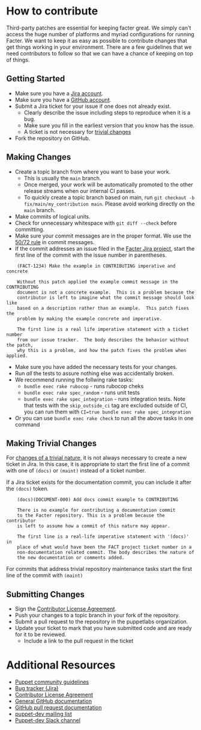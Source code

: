 
# How to contribute

Third-party patches are essential for keeping facter great. We simply can't
access the huge number of platforms and myriad configurations for running
Facter. We want to keep it as easy as possible to contribute changes that
get things working in your environment. There are a few guidelines that we
need contributors to follow so that we can have a chance of keeping on
top of things.

## Getting Started

* Make sure you have a [Jira account](https://tickets.puppetlabs.com).
* Make sure you have a [GitHub account](https://github.com/signup/free).
* Submit a Jira ticket for your issue if one does not already exist.
  * Clearly describe the issue including steps to reproduce when it is a bug.
  * Make sure you fill in the earliest version that you know has the issue.
  * A ticket is not necessary for [trivial changes](https://puppet.com/community/trivial-patch-exemption-policy)
* Fork the repository on GitHub.

## Making Changes

* Create a topic branch from where you want to base your work.
  * This is usually the `main` branch.
  * Once merged, your work will be automatically promoted to the other release
    streams when our internal CI passes.
  * To quickly create a topic branch based on main, run `git checkout -b
    fix/main/my_contribution main`. Please avoid working directly on the
    `main` branch.
* Make commits of logical units.
* Check for unnecessary whitespace with `git diff --check` before committing.
* Make sure your commit messages are in the proper format. We use the [50/72 rule](https://git-scm.com/book/en/v2/Distributed-Git-Contributing-to-a-Project) in commit messages.
* If the commit addresses an issue filed in the [Facter Jira project](https://tickets.puppetlabs.com/browse/FACT), start the first line of the commit with the issue number in parentheses.

````
    (FACT-1234) Make the example in CONTRIBUTING imperative and concrete

    Without this patch applied the example commit message in the CONTRIBUTING
    document is not a concrete example.  This is a problem because the
    contributor is left to imagine what the commit message should look like
    based on a description rather than an example.  This patch fixes the
    problem by making the example concrete and imperative.

    The first line is a real life imperative statement with a ticket number
    from our issue tracker.  The body describes the behavior without the patch,
    why this is a problem, and how the patch fixes the problem when applied.
````

* Make sure you have added the necessary tests for your changes.
* Run _all_ the tests to assure nothing else was accidentally broken.
* We recommend running the follwing rake tasks:
  * `bundle exec rake rubocop` - runs rubocop cheks
  * `bundle exec rake spec_random` - runs unit tests
  * `bundle exec rake spec_integration` - runs integration tests. Note that tests with the `skip_outside_ci` tag are excluded outside of CI, you can run them with `CI=true bundle exec rake spec_integration`
* Or you can use `bundle exec rake check` to run all the above tasks in one command

## Making Trivial Changes

For [changes of a trivial nature](https://puppet.com/community/trivial-patch-exemption-policy), it is not always necessary to create a new
ticket in Jira. In this case, it is appropriate to start the first line of a
commit with one of  `(docs)` or `(maint)` instead of a ticket number.

If a Jira ticket exists for the documentation commit, you can include it
after the `(docs)` token.

```
    (docs)(DOCUMENT-000) Add docs commit example to CONTRIBUTING

    There is no example for contributing a documentation commit
    to the Facter repository. This is a problem because the contributor
    is left to assume how a commit of this nature may appear.

    The first line is a real-life imperative statement with '(docs)' in
    place of what would have been the FACT project ticket number in a
    non-documentation related commit. The body describes the nature of
    the new documentation or comments added.
```

For commits that address trivial repository maintenance tasks start the first line of the commit with `(maint)`

## Submitting Changes

* Sign the [Contributor License Agreement](http://links.puppet.com/cla).
* Push your changes to a topic branch in your fork of the repository.
* Submit a pull request to the repository in the puppetlabs organization.
* Update your ticket to mark that you have submitted code and are ready for it to be reviewed.
  * Include a link to the pull request in the ticket

# Additional Resources

* [Puppet community guidelines](https://puppet.com/community/community-guidelines/)
* [Bug tracker (Jira)](https://tickets.puppetlabs.com/browse/FACT)
* [Contributor License Agreement](http://links.puppet.com/cla)
* [General GitHub documentation](http://help.github.com/)
* [GitHub pull request documentation](https://help.github.com/en/github/collaborating-with-issues-and-pull-requests/creating-a-pull-request-from-a-fork)
* [puppet-dev mailing list](https://groups.google.com/forum/#!forum/puppet-dev)
* [Puppet-dev Slack channel](https://puppetcommunity.slack.com/archives/C0W1X7ZAL)
